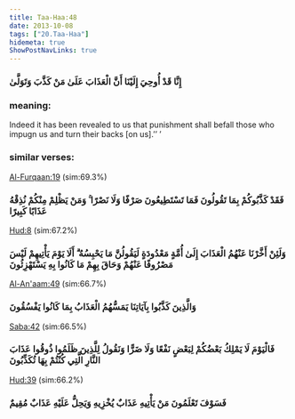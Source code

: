 ```yaml
---
title: Taa-Haa:48
date: 2013-10-08
tags: ["20.Taa-Haa"]
hidemeta: true 
ShowPostNavLinks: true 
---
```

### إِنَّا قَدْ أُوحِيَ إِلَيْنَا أَنَّ الْعَذَابَ عَلَىٰ مَنْ كَذَّبَ وَتَوَلَّىٰ
### meaning: 
Indeed it has been revealed to us that punishment shall befall those who impugn us and turn their backs [on us].’’ ’
### similar verses: 

[Al-Furqaan:19](/25/19) (sim:69.3%)

### فَقَدْ كَذَّبُوكُمْ بِمَا تَقُولُونَ فَمَا تَسْتَطِيعُونَ صَرْفًا وَلَا نَصْرًا ۚ وَمَنْ يَظْلِمْ مِنْكُمْ نُذِقْهُ عَذَابًا كَبِيرًا

[Hud:8](/11/8) (sim:67.2%)

### وَلَئِنْ أَخَّرْنَا عَنْهُمُ الْعَذَابَ إِلَىٰ أُمَّةٍ مَعْدُودَةٍ لَيَقُولُنَّ مَا يَحْبِسُهُ ۗ أَلَا يَوْمَ يَأْتِيهِمْ لَيْسَ مَصْرُوفًا عَنْهُمْ وَحَاقَ بِهِمْ مَا كَانُوا بِهِ يَسْتَهْزِئُونَ

[Al-An'aam:49](/6/49) (sim:66.7%)

### وَالَّذِينَ كَذَّبُوا بِآيَاتِنَا يَمَسُّهُمُ الْعَذَابُ بِمَا كَانُوا يَفْسُقُونَ

[Saba:42](/34/42) (sim:66.5%)

### فَالْيَوْمَ لَا يَمْلِكُ بَعْضُكُمْ لِبَعْضٍ نَفْعًا وَلَا ضَرًّا وَنَقُولُ لِلَّذِينَ ظَلَمُوا ذُوقُوا عَذَابَ النَّارِ الَّتِي كُنْتُمْ بِهَا تُكَذِّبُونَ

[Hud:39](/11/39) (sim:66.2%)

### فَسَوْفَ تَعْلَمُونَ مَنْ يَأْتِيهِ عَذَابٌ يُخْزِيهِ وَيَحِلُّ عَلَيْهِ عَذَابٌ مُقِيمٌ
